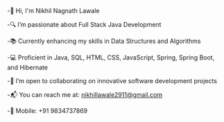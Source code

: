 -👋 Hi, I'm Nikhil Nagnath Lawale

-🔍 I’m passionate about Full Stack Java Development

-📚 Currently enhancing my skills in Data Structures and Algorithms

-💻 Proficient in Java, SQL, HTML, CSS, JavaScript, Spring, Spring Boot, and Hibernate

-🤝 I’m open to collaborating on innovative software development projects

-📬 You can reach me at: nikhillawale2911@gmail.com

-📱 Mobile: +91 9834737869




<!---
Nikhillawale07/Nikhillawale07 is a ✨ special ✨ repository because its `README.md` (this file) appears on your GitHub profile.
You can click the Preview link to take a look at your changes.
--->
